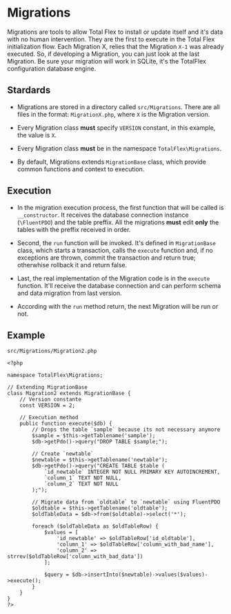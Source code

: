 # Migrations

Migrations are tools to allow Total Flex to install or update itself and it's data with no human intervention. They are the first to execute in the Total Flex initialization flow.
Each Migration X, relies that the Migration `X-1` was already executed. So, if developing a Migration, you can just look at the last Migration.
Be sure your migration will work in SQLite, it's the TotalFlex configuration database engine.

## Stardards

- Migrations are stored in a directory called `src/Migrations`. There are all files in the format: `MigrationX.php`, where `X` is the Migration version. 

- Every Migration class **must** specify `VERSION` constant, in this example, the value is `X`.

- Every Migration class **must** be in the namespace `TotalFlex\Migrations`.

- By default, Migrations extends `MigrationBase` class, which provide common functions and context to execution.

## Execution

- In the migration execution process, the first function that will be called is `__constructor`. It receives the database connection instance (`\FluentPDO`) and the table preffix. All the migrations **must** edit **only** the tables with the preffix received in order.

- Second, the `run` function will be invoked. It's defined in `MigrationBase` class, which starts a transaction, calls the `execute` function and, if no exceptions are thrown, commit the transaction and return true; otherwhise rollback it and return false. 

- Last, the real implementation of the Migration code is in the `execute` function. It'll receive the database connection and can perform schema and data migration from last version.

- According with the `run` method return, the next Migration will be run or not.

## Example

`src/Migrations/Migration2.php`

```
<?php

namespace TotalFlex\Migrations;

// Extending MigrationBase
class Migration2 extends MigrationBase {
	// Version constante
	const VERSION = 2;

	// Execution method
	public function execute($db) {
		// Drops the table `sample` because its not necessary anymore
		$sample = $this->getTablename('sample');
		$db->getPdo()->query("DROP TABLE $sample;");

		// Create `newtable`
		$newtable = $this->getTablename('newtable');
		$db->getPdo()->query("CREATE TABLE $table (
			`id_newtable` INTEGER NOT NULL PRIMARY KEY AUTOINCREMENT,
			`column_1` TEXT NOT NULL,
			`column_2` TEXT NOT NULL
		);");

		// Migrate data from `oldtable` to `newtable` using FluentPDO
		$oldtable = $this->getTablename('oldtable');
		$oldTableData = $db->from($oldtable)->select('*');
		
		foreach ($oldTableData as $oldTableRow) {
			$values = [
				'id_newtable' => $oldTableRow['id_oldtable'], 
				'column_1' => $oldTableRow['column_with_bad_name'],
				'column_2' => strrev($oldTableRow['column_with_bad_data'])
			];

			$query = $db->insertInto($newtable)->values($values)->execute();
		}
	}
}
?>
```
